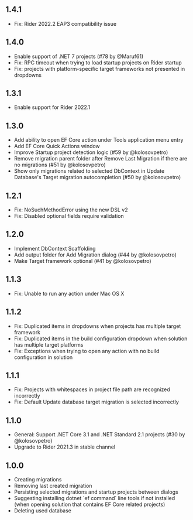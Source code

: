 <h2>1.4.1</h2>
<p>
  <ul>
    <li>Fix: Rider 2022.2 EAP3 compatibility issue</li>
  </ul>
</p>
<h2>1.4.0</h2>
<p>
  <ul>
    <li>Enable support of .NET 7 projects (#78 by @Maruf61)</li>
    <li>Fix: RPC timeout when trying to load startup projects on Rider startup</li>
    <li>Fix: projects with platform-specific target frameworks not presented in dropdowns</li>
  </ul>
</p>
<h2>1.3.1</h2>
<p>
  <ul>
    <li>Enable support for Rider 2022.1</li>
  </ul>
</p>
<h2>1.3.0</h2>
<p>
  <ul>
    <li>Add ability to open EF Core action under Tools application menu entry</li>
    <li>Add EF Core Quick Actions window</li>
    <li>Improve Startup project detection logic (#59 by @kolosovpetro)</li>
    <li>Remove migration parent folder after Remove Last Migration if there are no migrations (#51 by @kolosovpetro)</li>
    <li>Show only migrations related to selected DbContext in Update Database's Target migration autocompletion (#50 by @kolosovpetro)</li>
  </ul>
</p>
<h2>1.2.1</h2>
<p>
  <ul>
    <li>Fix: NoSuchMethodError using the new DSL v2</li>
    <li>Fix: Disabled optional fields require validation</li>
  </ul>
</p>
<h2>1.2.0</h2>
<p>
  <ul>
    <li>Implement DbContext Scaffolding</li>
    <li>Add output folder for Add Migration dialog (#44 by @kolosovpetro)</li>
    <li>Make Target framework optional (#41 by @kolosovpetro)</li>
  </ul>
</p>
<h2>1.1.3</h2>
<p>
  <ul>
    <li>Fix: Unable to run any action under Mac OS X</li>
  </ul>
</p>
<h2>1.1.2</h2>
<p>
  <ul>
    <li>Fix: Duplicated items in dropdowns when projects has multiple target framework</li>
    <li>Fix: Duplicated items in the build configuration dropdown when solution has multiple target platforms</li>
    <li>Fix: Exceptions when trying to open any action with no build configuration in solution</li>
  </ul>
</p>
<h2>1.1.1</h2>
<p>
  <ul>
    <li>Fix: Projects with whitespaces in project file path are recognized incorrectly</li>
    <li>Fix: Default Update database target migration is selected incorrectly</li>
  </ul>
</p>
<h2>1.1.0</h2>
<p>
  <ul>
    <li>General: Support .NET Core 3.1 and .NET Standard 2.1 projects (#30 by @kolosovpetro)</li>
    <li>Upgrade to Rider 2021.3 in stable channel</li>
  </ul>
</p>
<h2>1.0.0</h2>
<p>
  <ul>
    <li>Creating migrations</li>
    <li>Removing last created migration</li>
    <li>Persisting selected migrations and startup projects between dialogs</li>
    <li>Suggesting installing dotnet `ef command` line tools if not installed (when opening solution that contains EF Core related projects)</li>
    <li>Deleting used database</li>
  </ul>
</p>
